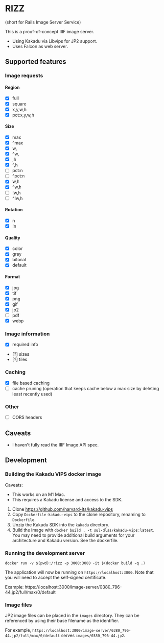 # RIZZ
(short for Rails Image Server Service)

This is a proof-of-concept IIIF image server.

* Using Kakadu via Libvips for JP2 support.
* Uses Falcon as web server.

## Supported features
### Image requests
#### Region
- [x] full
- [x] square
- [x] x,y,w,h
- [x] pct:x,y,w,h

#### Size
- [x] max
- [x] ^max
- [x] w,
- [x] ^w,
- [x] ,h
- [x] ^,h
- [ ] pct:n
- [ ] ^pct:n
- [x] w,h
- [x] ^w,h
- [ ] !w,h
- [ ] ^!w,h

#### Rotation
- [x] n
- [x] !n

#### Quality
- [x] color
- [x] gray
- [x] bitonal
- [x] default

#### Format
- [x] jpg
- [x] tif
- [x] png
- [x] gif
- [x] jp2
- [ ] pdf
- [x] webp

### Image information
- [x] required info
- [?] sizes
- [?] tiles

### Caching
- [x] file based caching
- [ ] cache pruning (operation that keeps cache below a max size by deleting least recently used)

### Other
- [ ] CORS headers

## Caveats
* I haven't fully read the IIIF Image API spec.

## Development
### Building the Kakadu VIPS docker image
Caveats:
 * This works on an M1 Mac.
 * This requires a Kakadu license and access to the SDK.

1. Clone https://github.com/harvard-lts/kakadu-vips
2. Copy `Dockerfile-kakadu-vips` to the clone repository, renaming to `Dockerfile`.
3. Unzip the Kakadu SDK into the `kakadu` directory.
4. Build the image with `docker build . -t sul-dlss/kakadu-vips:latest`. You may need to provide additional build arguments for your architecture and Kakadu version. See the dockerfile.

### Running the development server
`docker run -v $(pwd):/rizz -p 3000:3000 -it $(docker build -q .)`

The application will now be running on `https://localhost:3000`. Note that you will need to accept the self-signed certificate.

Example: https://localhost:3000/image-server/0380_796-44.jp2/full/max/0/default

### Image files
JP2 image files can be placed in the `images` directory. They can be referenced by using their base filename as the identifier.

For example, `https://localhost:3000/image-server/0380_796-44.jp2/full/max/0/default` serves `images/0380_796-44.jp2`.